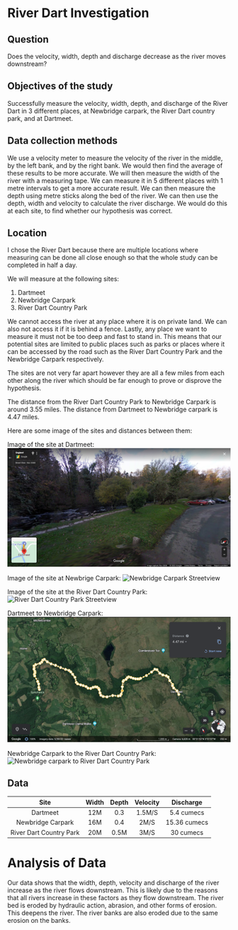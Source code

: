 # River Dart Investigation

## Question

Does the velocity, width, depth and discharge decrease as the river moves downstream?

## Objectives of the study

Successfully measure the velocity, width, depth, and discharge of the River Dart in 3 different places, at Newbridge carpark, the River Dart country park, and at Dartmeet.

## Data collection methods

We use a velocity meter to measure the velocity of the river in the middle, by the left bank, and by the right bank. We would then find the average of these results to be more accurate. We will then measure the width of the river with a measuring tape. We can measure it in 5 different places with 1 metre intervals to get a more accurate result. We can then measure the depth using metre sticks along the bed of the river. We can then use the depth, width and velocity to calculate the river discharge. We would do this at each site, to find whether our hypothesis was correct.

## Location
I chose the River Dart because there are multiple locations where measuring can be done all close enough so that the whole study can be completed in half a day.

We will measure at the following sites:
1. Dartmeet
2. Newbridge Carpark
3. River Dart Country Park

We cannot access the river at any place where it is on private land. We can also not access it if it is behind a fence. Lastly, any place we want to measure it must not be too deep and fast to stand in. This means that our potential sites are limited to public places such as parks or places where it can be accessed by the road such as the River Dart Country Park and the Newbridge Carpark respectively. 

The sites are not very far apart however they are all a few miles from each other along the river which should be far enough to prove or disprove the hypothesis.

The distance from the River Dart Country Park to Newbridge Carpark is around 3.55 miles. The distance from Dartmeet to Newbridge carpark is 4.47 miles.

Here are some image of the sites and distances between them:

Image of the site at Dartmeet:
![Dartmeet Streetview](Images/dartmeet-streetview.png)

Image of the site at Newbrige Carpark:
![Newbridge Carpark Streetview](Images/newbridge-carpark-streetview.png)

Image of the site at the River Dart Country Park:
![River Dart Country Park Streetview](Images/river-dart-country-park-streetview.png)

Dartmeet to Newbridge Carpark:
![Dartmeet to Newbridge Carpark](Images/dartmeet-to-newbridge-car-park.png)

Newbridge Carpark to the River Dart Country Park:
![Newbridge carpark to River Dart Country Park](Images/newbridge-car-park-to-river-dart-country-park.png)

## Data

|           Site          | Width | Depth | Velocity |   Discharge  |
|:-----------------------:|:-----:|:-----:|:--------:|:------------:|
|         Dartmeet        |  12M  |  0.3  |  1.5M/S  |  5.4 cumecs  |
|    Newbridge Carpark    |  16M  |  0.4  |   2M/S   | 15.36 cumecs |
| River Dart Country Park |  20M  |  0.5M |   3M/S   |   30 cumecs  |


# Analysis of Data

Our data shows that the width, depth, velocity and discharge of the river increase as the river flows downstream. This is likely due to the reasons that all rivers increase in these factors as they flow downstream. The river bed is eroded by hydraulic action, abrasion, and other forms of erosion. This deepens the river. The river banks are also eroded due to the same erosion on the banks.


